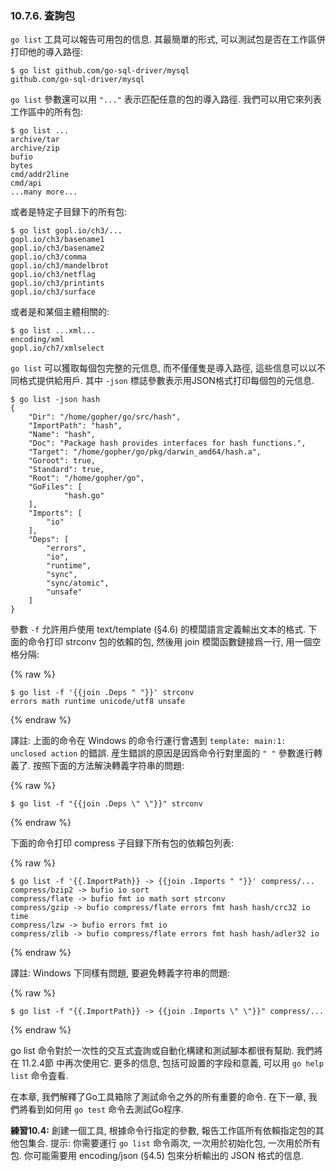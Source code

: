 ### 10.7.6. 査詢包

`go list` 工具可以報告可用包的信息. 其最簡單的形式, 可以測試包是否在工作區併打印他的導入路徑:

```
$ go list github.com/go-sql-driver/mysql
github.com/go-sql-driver/mysql
```

`go list` 參數還可以用 `"..."` 表示匹配任意的包的導入路徑. 我們可以用它來列表工作區中的所有包:

```
$ go list ...
archive/tar
archive/zip
bufio
bytes
cmd/addr2line
cmd/api
...many more...
```

或者是特定子目録下的所有包:

```
$ go list gopl.io/ch3/...
gopl.io/ch3/basename1
gopl.io/ch3/basename2
gopl.io/ch3/comma
gopl.io/ch3/mandelbrot
gopl.io/ch3/netflag
gopl.io/ch3/printints
gopl.io/ch3/surface
```

或者是和某個主體相關的:

```
$ go list ...xml...
encoding/xml
gopl.io/ch7/xmlselect
```

`go list` 可以獲取每個包完整的元信息, 而不僅僅隻是導入路徑, 這些信息可以以不同格式提供給用戶. 其中 `-json` 標誌參數表示用JSON格式打印每個包的元信息.

```
$ go list -json hash
{
	"Dir": "/home/gopher/go/src/hash",
	"ImportPath": "hash",
	"Name": "hash",
	"Doc": "Package hash provides interfaces for hash functions.",
	"Target": "/home/gopher/go/pkg/darwin_amd64/hash.a",
	"Goroot": true,
	"Standard": true,
	"Root": "/home/gopher/go",
	"GoFiles": [
			"hash.go"
	],
	"Imports": [
		"io"
	],
	"Deps": [
		"errors",
		"io",
		"runtime",
		"sync",
		"sync/atomic",
		"unsafe"
	]
}
```

參數 `-f` 允許用戶使用 text/template (§4.6) 的模闆語言定義輸出文本的格式. 下面的命令打印 strconv 包的依賴的包, 然後用 join 模闆函數鏈接爲一行, 用一個空格分隔:

{% raw %}
```
$ go list -f '{{join .Deps " "}}' strconv
errors math runtime unicode/utf8 unsafe
```
{% endraw %}

譯註: 上面的命令在 Windows 的命令行運行會遇到 `template: main:1: unclosed action` 的錯誤. 産生錯誤的原因是因爲命令行對里面的 `" "` 參數進行轉義了. 按照下面的方法解決轉義字符串的問題:

{% raw %}
```
$ go list -f "{{join .Deps \" \"}}" strconv
```
{% endraw %}

下面的命令打印 compress 子目録下所有包的依賴包列表:

{% raw %}
```
$ go list -f '{{.ImportPath}} -> {{join .Imports " "}}' compress/...
compress/bzip2 -> bufio io sort
compress/flate -> bufio fmt io math sort strconv
compress/gzip -> bufio compress/flate errors fmt hash hash/crc32 io time
compress/lzw -> bufio errors fmt io
compress/zlib -> bufio compress/flate errors fmt hash hash/adler32 io
```
{% endraw %}

譯註: Windows 下同樣有問題, 要避免轉義字符串的問題: 

{% raw %}
```
$ go list -f "{{.ImportPath}} -> {{join .Imports \" \"}}" compress/...
```
{% endraw %}

go list 命令對於一次性的交互式査詢或自動化構建和測試腳本都很有幫助. 我們將在 11.2.4節 中再次使用它. 更多的信息, 包括可設置的字段和意義, 可以用 `go help list` 命令査看.

在本章, 我們解釋了Go工具箱除了測試命令之外的所有重要的命令. 在下一章, 我們將看到如何用 `go test` 命令去測試Go程序.

**練習10.4:** 創建一個工具, 根據命令行指定的參數, 報告工作區所有依賴指定包的其他包集合. 提示: 你需要運行 `go list` 命令兩次, 一次用於初始化包, 一次用於所有包. 你可能需要用 encoding/json (§4.5) 包來分析輸出的 JSON 格式的信息.



